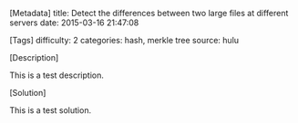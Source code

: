 [Metadata]
title: Detect the differences between two large files at different servers
date: 2015-03-16 21:47:08 

[Tags]
difficulty: 2
categories: hash, merkle tree
source: hulu

[Description]

This is a test description.

[Solution]

This is a test solution.
